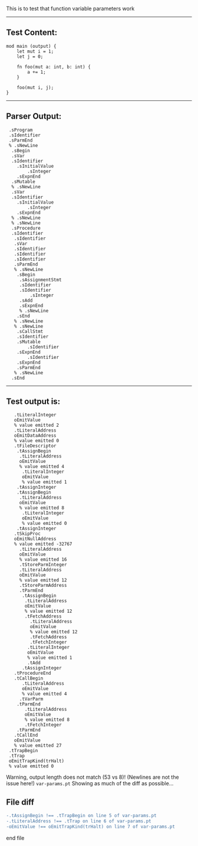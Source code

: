 This is to test that function variable parameters work

-------------------------


Test Content: 
-------------------------
```
mod main (output) { 
    let mut i = 1;
    let j = 0;

    fn foo(mut a: int, b: int) {
        a += 1;
    }

    foo(mut i, j);
}
```
------------------------


Parser Output: 
-------------------------
```
 .sProgram
 .sIdentifier
 .sParmEnd
 % .sNewLine
  .sBegin
  .sVar
  .sIdentifier
    .sInitialValue
        .sInteger
    .sExpnEnd
  .sMutable
  % .sNewLine
  .sVar
  .sIdentifier
    .sInitialValue
        .sInteger
    .sExpnEnd
  % .sNewLine
  % .sNewLine
  .sProcedure
  .sIdentifier
   .sIdentifier
   .sVar
   .sIdentifier
   .sIdentifier
   .sIdentifier
   .sParmEnd
   % .sNewLine
    .sBegin
     .sAssignmentStmt
     .sIdentifier
     .sIdentifier
         .sInteger
     .sAdd
     .sExpnEnd
     % .sNewLine
    .sEnd
   % .sNewLine
   % .sNewLine
    .sCallStmt
    .sIdentifier
    .sMutable
        .sIdentifier
    .sExpnEnd
        .sIdentifier
    .sExpnEnd
    .sParmEnd
   % .sNewLine
  .sEnd

```
------------------------

Test output is: 
-------------------------
```
   .tLiteralInteger
   oEmitValue
   % value emitted 2
   .tLiteralAddress
   oEmitDataAddress
   % value emitted 0
   .tFileDescriptor
    .tAssignBegin
     .tLiteralAddress
     oEmitValue
     % value emitted 4
      .tLiteralInteger
      oEmitValue
      % value emitted 1
    .tAssignInteger
    .tAssignBegin
     .tLiteralAddress
     oEmitValue
     % value emitted 8
      .tLiteralInteger
      oEmitValue
      % value emitted 0
    .tAssignInteger
   .tSkipProc
   oEmitNullAddress
   % value emitted -32767
     .tLiteralAddress
     oEmitValue
     % value emitted 16
     .tStoreParmInteger
     .tLiteralAddress
     oEmitValue
     % value emitted 12
     .tStoreParmAddress
     .tParmEnd
      .tAssignBegin
       .tLiteralAddress
       oEmitValue
       % value emitted 12
       .tFetchAddress
         .tLiteralAddress
         oEmitValue
         % value emitted 12
         .tFetchAddress
         .tFetchInteger
        .tLiteralInteger
        oEmitValue
        % value emitted 1
        .tAdd
      .tAssignInteger
   .tProcedureEnd
   .tCallBegin
      .tLiteralAddress
      oEmitValue
      % value emitted 4
     .tVarParm
    .tParmEnd
       .tLiteralAddress
       oEmitValue
       % value emitted 8
       .tFetchInteger
    .tParmEnd
   .tCallEnd
   oEmitValue
   % value emitted 27
 .tTrapBegin
 .tTrap
 oEmitTrapKind(trHalt)
 % value emitted 0

```


Warning, output length does not match (53 vs 8)!  (Newlines are not the issue here!) `var-params.pt`
Showing as much of the diff as possible...

File diff
-------------------------
```diff
-.tAssignBegin !== .tTrapBegin on line 5 of var-params.pt
-.tLiteralAddress !== .tTrap on line 6 of var-params.pt
-oEmitValue !== oEmitTrapKind(trHalt) on line 7 of var-params.pt

```
end file
